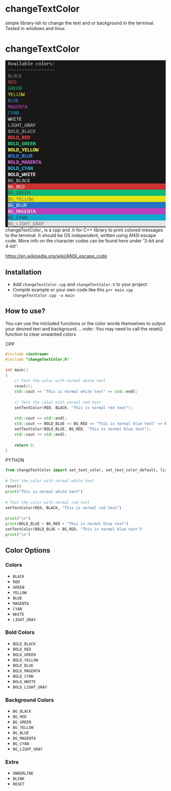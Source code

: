 # changeTextColor

simple library-ish to change the text and or background in the terminal.  Tested in windows and linux.

# changeTextColor

<img src="colors.jpg" alt="colors in action" style="float: left;">

changeTextColor_ is a cpp and .h for C++ library to print colored messages to the
terminal. It should be OS independent, written using ANSI escape code.
More info on the character codes can be found here under '3-bit and 4-bit':

https://en.wikipedia.org/wiki/ANSI_escape_code

Installation
------------
* Add ``changeTextColor.cpp`` and ``changeTextColor.h`` to your project 
* Compile example or your own code like this ``g++ main.cpp changeTextColor.cpp -o main``

How to use?
-----------
You can use the inlcluded functions or the color words themselves to output your desired text and background.
.. note::
  You may need to call the reset() function to clear unwanted colors
   
CPP
```cpp
#include <iostream>
#include "changeTextColor.h"

int main()
{
    // Test the color with normal white text
    reset();
    std::cout << "This is normal white text" << std::endl;

    // Test the color with normal red text
    setTextColor(RED, BLACK, "This is normal red text");

    std::cout << std::endl;
    std::cout << BOLD_BLUE << BG_RED << "This is normal blue text" << RESET << std::endl;
    setTextColor(BOLD_BLUE, BG_RED, "This is normal blue text");
    std::cout << std::endl;

    return 0;
}
```
PYTHON
```python
from changeTextColor import set_text_color, set_text_color_default, list_available_colors, underline, inverse, blink, reset

# Test the color with normal white text
reset()
print("This is normal white text")

# Test the color with normal red text
setTextColor(RED, BLACK, "This is normal red text")

print("\n")
print(BOLD_BLUE + BG_RED + "This is normal blue text")
setTextColor(BOLD_BLUE + BG_RED, "This is normal blue text")
print("\n")
```

## Color Options

### Colors

- `BLACK`
- `RED`
- `GREEN`
- `YELLOW`
- `BLUE`
- `MAGENTA`
- `CYAN`
- `WHITE`
- `LIGHT_GRAY`

### Bold Colors

- `BOLD_BLACK`
- `BOLD_RED`
- `BOLD_GREEN`
- `BOLD_YELLOW`
- `BOLD_BLUE`
- `BOLD_MAGENTA`
- `BOLD_CYAN`
- `BOLD_WHITE`
- `BOLD_LIGHT_GRAY`

### Background Colors

- `BG_BLACK`
- `BG_RED`
- `BG_GREEN`
- `BG_YELLOW`
- `BG_BLUE`
- `BG_MAGENTA`
- `BG_CYAN`
- `BG_LIGHT_GRAY`

### Extra

- `UNDERLINE`
- `BLINK`
- `RESET`
